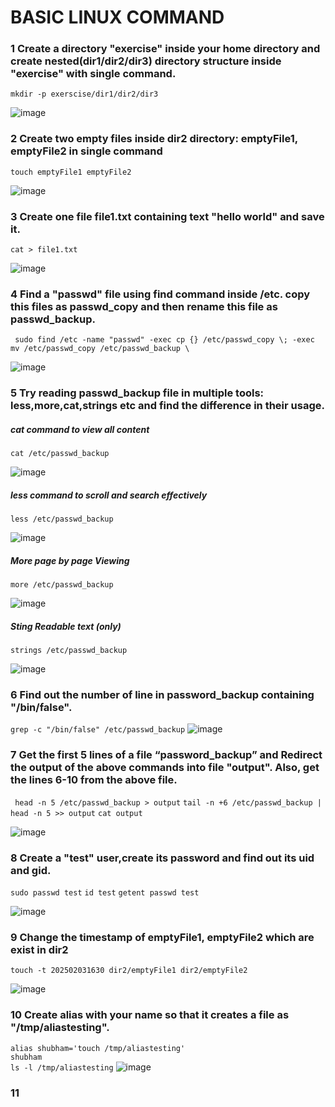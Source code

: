# BASIC LINUX COMMAND

### 1 Create a directory "exercise" inside your home directory and create nested(dir1/dir2/dir3) directory structure inside "exercise" with single command.


``` mkdir -p exerscise/dir1/dir2/dir3 ```

![image](https://github.com/user-attachments/assets/d1aa7fa6-cb61-4720-953a-c44c11024366)


### 2 Create two empty files inside dir2 directory: emptyFile1, emptyFile2 in single command 
```touch emptyFile1 emptyFile2```

![image](https://github.com/user-attachments/assets/65589945-dc6e-472f-bbee-832c0b6193a7)

### 3 Create one file file1.txt containing text "hello world" and save it.
``` cat > file1.txt ```

![image](https://github.com/user-attachments/assets/fd6ab27c-b9ad-48fe-861b-f329c41bbdec)

### 4 Find a "passwd" file using find command inside /etc. copy this files as passwd_copy and then rename this file as passwd_backup.

``` sudo find /etc -name "passwd" -exec cp {} /etc/passwd_copy \; -exec mv /etc/passwd_copy /etc/passwd_backup \```

![image](https://github.com/user-attachments/assets/3321f952-1fb2-4359-995f-b2d9e0e3d2a0)

### 5 Try reading passwd_backup file in multiple tools: less,more,cat,strings etc and find the difference in their usage.
##### cat command to view all content
```cat /etc/passwd_backup ```

![image](https://github.com/user-attachments/assets/7462ac8d-f510-4852-b55e-b502ea81b9da)

##### less command to scroll and search effectively

``` less /etc/passwd_backup ```

![image](https://github.com/user-attachments/assets/d9c6917e-0143-4537-a976-9220e308b1e7)


#####  More page by page Viewing

``` more /etc/passwd_backup ```

![image](https://github.com/user-attachments/assets/c577fc0b-fae9-4a5c-a962-30487449b505)

##### Sting Readable text (only)

``` strings /etc/passwd_backup ```

![image](https://github.com/user-attachments/assets/658b12ee-01fb-4d3c-af66-4636299a3873)


### 6 Find out the number of line in password_backup containing "/bin/false".

``` grep -c "/bin/false" /etc/passwd_backup ```
![image](https://github.com/user-attachments/assets/e1ccdd38-ffc5-4823-acfa-358be013e909)

### 7 Get the first 5 lines of a file “password_backup” and  Redirect the output of the above commands into file "output". Also, get the lines 6-10 from the above file.

``` head -n 5 /etc/passwd_backup > output``` 
``` tail -n +6 /etc/passwd_backup | head -n 5 >> output ```
``` cat output ```

![image](https://github.com/user-attachments/assets/815196d1-fe2a-4d04-8f86-d8dd698c7357)


### 8 Create a "test" user,create its password and find out its uid and gid.

``` sudo passwd test ```
``` id test ```
``` getent passwd test ```

![image](https://github.com/user-attachments/assets/9023cfe4-4cb0-4ff6-a220-0ea143d1efdf)


### 9 Change the timestamp of  emptyFile1, emptyFile2 which are exist in dir2

```touch -t 202502031630 dir2/emptyFile1 dir2/emptyFile2```

![image](https://github.com/user-attachments/assets/fe8d99c7-8a9c-4acc-ae58-3f46cdd42ea0)

### 10  Create alias with your name so that it creates a file as "/tmp/aliastesting".

``` alias shubham='touch /tmp/aliastesting' ``` <br>
``` shubham ``` <br>
``` ls -l /tmp/aliastesting ```
![image](https://github.com/user-attachments/assets/bb922d3f-141e-4fed-9516-85134b25a58b)

### 11 
